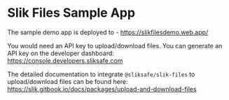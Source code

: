 # Slik Files Sample App

The sample demo app is deployed to - https://slikfilesdemo.web.app/

You would need an API key to upload/download files. You can generate an API key on the developer dashboard: [https://console.developers.sliksafe.com
](https://console.developers.sliksafe.com)

The detailed documentation to integrate `@sliksafe/slik-files` to upload/download files can be found here: https://slik.gitbook.io/docs/packages/upload-and-download-files

